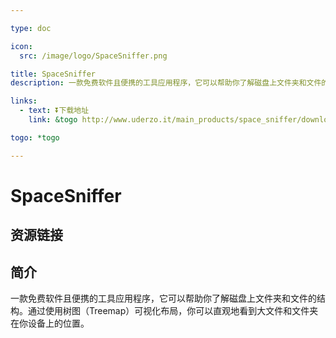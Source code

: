 ```yaml
---

type: doc

icon:
  src: /image/logo/SpaceSniffer.png

title: SpaceSniffer
description: 一款免费软件且便携的工具应用程序，它可以帮助你了解磁盘上文件夹和文件的结构。通过使用树图（Treemap）可视化布局，你可以直观地看到大文件和文件夹在你设备上的位置。

links:
  - text: ⏬下载地址
    link: &togo http://www.uderzo.it/main_products/space_sniffer/download.html

togo: *togo

---
```


<ShowLogo />

# SpaceSniffer

<ShowBreadcrumb />

## 资源链接

<ShowLinks />

## 简介

一款免费软件且便携的工具应用程序，它可以帮助你了解磁盘上文件夹和文件的结构。通过使用树图（Treemap）可视化布局，你可以直观地看到大文件和文件夹在你设备上的位置。

